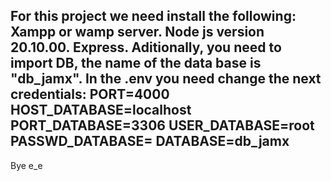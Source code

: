 For this project we need install the following:
Xampp or wamp server.
Node js version 20.10.00.
Express.
Aditionally, you need to  import DB, the name of the data base is "db_jamx".
In the .env you need change the next credentials:
PORT=4000
HOST_DATABASE=localhost
PORT_DATABASE=3306
USER_DATABASE=root
PASSWD_DATABASE=
DATABASE=db_jamx
-------------------------------------------------------------------------------------
Bye e_e
